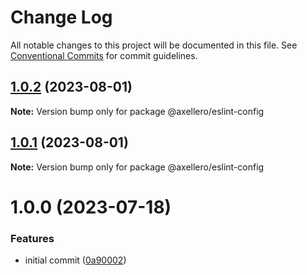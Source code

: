 # Change Log

All notable changes to this project will be documented in this file.
See [Conventional Commits](https://conventionalcommits.org) for commit guidelines.

## [1.0.2](https://github.com/axellero-io/eslint/compare/@axellero/eslint-config@1.0.1...@axellero/eslint-config@1.0.2) (2023-08-01)

**Note:** Version bump only for package @axellero/eslint-config





## [1.0.1](https://github.com/axellero-io/eslint/compare/@axellero/eslint-config@1.0.0...@axellero/eslint-config@1.0.1) (2023-08-01)

**Note:** Version bump only for package @axellero/eslint-config





# 1.0.0 (2023-07-18)


### Features

* initial commit ([0a90002](https://github.com/axellero-io/eslint/commit/0a90002a5bdcfae79bf0c94a2bdc3cf2719f42aa))
